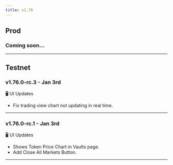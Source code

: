 ```yaml
---
title: v1.76
---
```


## Prod
### Coming soon...
---


## Testnet
### v1.76.0-rc.3 - Jan 3rd

🖥️  UI Updates
* Fix trading view chart not updating in real time.
---

### v1.76.0-rc.1 - Jan 3rd

🖥️  UI Updates
* Shows Token Price Chart in Vaults page.
* Add Close All Markets Button.
---
